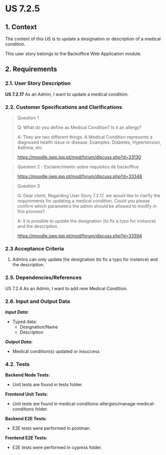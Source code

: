 # US 7.2.5

## 1. Context

The context of this US is to update a designation or description of a medical condition.

This user story belongs to the Backoffice Web Application module.

## 2. Requirements

### 2.1. User Story Description

**US 7.2.17** As an Admin, I want to update a medical condition.

### 2.2. Customer Specifications and Clarifications

> Question 1
>
> Q: What do you define as Medical Condition? Is it an allergy?
>
> A: They are two different things. A Medical Condition represents a diagnosed health issue or disease. Examples: Diabetes, Hypertension, Asthma, etc.
>
> https://moodle.isep.ipp.pt/mod/forum/discuss.php?d=33130

> Question 2 - Esclarecimento sobre requisitos de backoffice
>
> https://moodle.isep.ipp.pt/mod/forum/discuss.php?d=33348

> Question 3 
>
> Q: Dear client, 
> Regarding User Story 7.2.17, we would like to clarify the requirements for updating a medical condition. Could you please confirm which parameters the admin should be allowed to modify in this process?
> 
> A: it is possible to update the designation (to fix a typo for instance) and the description.
> 
> https://moodle.isep.ipp.pt/mod/forum/discuss.php?d=33394

### 2.3 Acceptance Criteria

1. Admins can only update the designation (to fix a typo for instance) and the description.

### 2.5. Dependencies/References

US 7.2.4 As an Admin, I want to add new Medical Condition.

### 2.6. Input and Output Data

***Input Data:***
* Typed data:
  * Designation/Name
  * Description

***Output Data:***
* Medical condition(s) updated or insuccess

### 4.2. Tests

**Backend Node Tests:**

* Unit tests are found in tests folder.

**Frontend Unit Tests:**

* Unit tests are found in medical-conditions-allergies/manage-medical-conditions folder.

**Backend E2E Tests:**

* E2E tests were performed in postman.

**Frontend E2E Tests:**

* E2E tests were performed in cypress folder.